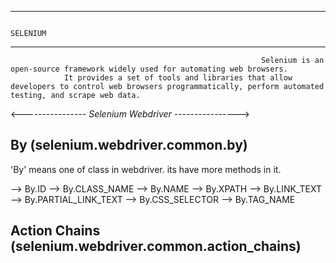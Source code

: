 

---------------------------------------------------------------------------------------------------------------------------------------------------------------------------------------------
                                                                                        SELENIUM
---------------------------------------------------------------------------------------------------------------------------------------------------------------------------------------------

                                                            Selenium is an open-source framework widely used for automating web browsers.                                         
                It provides a set of tools and libraries that allow developers to control web browsers programmatically, perform automated testing, and scrape web data.


<---------------- *Selenium Webdriver* ---------------->                                         

By (selenium.webdriver.common.by)
---------------------------------
 'By' means one of class in webdriver. its have more methods in it.
  
  --> By.ID
  --> By.CLASS_NAME
  --> By.NAME
  --> By.XPATH
  --> By.LINK_TEXT
  --> By.PARTIAL_LINK_TEXT
  --> By.CSS_SELECTOR
  --> By.TAG_NAME

Action Chains (selenium.webdriver.common.action_chains)
-------------------------------------------------------